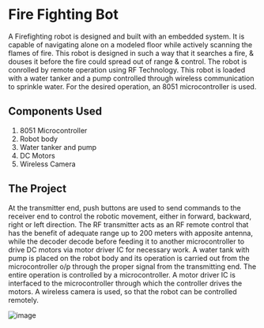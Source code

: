 # Fire Fighting Bot

A Firefighting robot is designed and built with an embedded system. It is capable of navigating alone on a modeled floor while actively scanning the flames of fire. This robot is designed in such a way that it searches a fire, & douses it before the fire could spread out of range & control. The robot is conrolled by remote operation using RF Technology. This robot is loaded with a water tanker and a pump controlled through wireless communication to sprinkle water. For the desired operation, an 8051 microcontroller is used.

## Components Used

1. 8051 Microcontroller
2. Robot body
3. Water tanker and pump
4. DC Motors
5. Wireless Camera

## The Project

At the transmitter end, push buttons are used to send commands to the receiver end to control the robotic movement, either in forward, backward, right or left direction. The RF transmitter acts as an RF remote control that has the benefit of adequate range up to 200 meters with apposite antenna, while the decoder decode before feeding it to another microcontroller to drive DC motors via motor driver IC for necessary work.
A water tank with pump is placed on the robot body and its operation is carried out from the microcontroller o/p through the proper signal from the transmitting end. The entire operation is controlled by a microcontroller. A motor driver IC is interfaced to the microcontroller through which the controller drives the motors.
A wireless camera is used, so that the robot can be controlled remotely.

![image](https://user-images.githubusercontent.com/85028192/121786763-a5847900-cbdf-11eb-8628-6d6fe383e36f.png)
